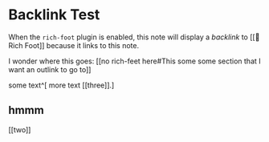 # Backlink Test

When the `rich-foot` plugin is enabled, this note will display a *backlink* to [[🦶 Rich Foot]] because it links to this note.

I wonder where this goes: [[no rich-feet here#This some some section that I want an outlink to go to]]

some text^[ more text [[three]].]

## hmmm

[[two]]
